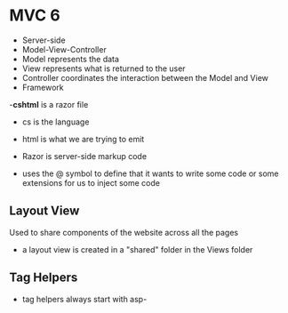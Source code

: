 # MVC 6
- Server-side
- Model-View-Controller
 - Model represents the data
 - View represents what is returned to the user
 - Controller coordinates the interaction between the Model and View
- Framework

-<b>cshtml</b> is a razor file
 - cs is the language
 - html is what we are trying to emit
 
- Razor is server-side markup code
 - uses the @ symbol to define that it wants to write some code or some extensions for us to inject some code
 
## Layout View
Used to share components of the website across all the pages  
- a layout view is created in a "shared" folder in the Views folder

## Tag Helpers
- tag helpers always start with asp-
